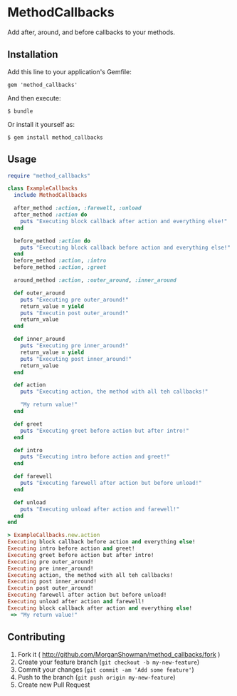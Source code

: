 # MethodCallbacks

Add after, around, and before callbacks to your methods.

## Installation

Add this line to your application's Gemfile:

    gem 'method_callbacks'

And then execute:

    $ bundle

Or install it yourself as:

    $ gem install method_callbacks

## Usage

```rb
require "method_callbacks"

class ExampleCallbacks
  include MethodCallbacks

  after_method :action, :farewell, :unload
  after_method :action do
    puts "Executing block callback after action and everything else!"
  end

  before_method :action do
    puts "Executing block callback before action and everything else!"
  end
  before_method :action, :intro
  before_method :action, :greet

  around_method :action, :outer_around, :inner_around

  def outer_around
    puts "Executing pre outer_around!"
    return_value = yield
    puts "Executin post outer_around!"
    return_value
  end

  def inner_around
    puts "Executing pre inner_around!"
    return_value = yield
    puts "Executing post inner_around!"
    return_value
  end

  def action
    puts "Executing action, the method with all teh callbacks!"

    "My return value!"
  end

  def greet
    puts "Executing greet before action but after intro!"
  end

  def intro
    puts "Executing intro before action and greet!"
  end

  def farewell
    puts "Executing farewell after action but before unload!"
  end

  def unload
    puts "Executing unload after action and farewell!"
  end
end

> ExampleCallbacks.new.action
Executing block callback before action and everything else!
Executing intro before action and greet!
Executing greet before action but after intro!
Executing pre outer_around!
Executing pre inner_around!
Executing action, the method with all teh callbacks!
Executing post inner_around!
Executin post outer_around!
Executing farewell after action but before unload!
Executing unload after action and farewell!
Executing block callback after action and everything else!
 => "My return value!"
```

## Contributing

1. Fork it ( http://github.com/MorganShowman/method_callbacks/fork )
2. Create your feature branch (`git checkout -b my-new-feature`)
3. Commit your changes (`git commit -am 'Add some feature'`)
4. Push to the branch (`git push origin my-new-feature`)
5. Create new Pull Request
